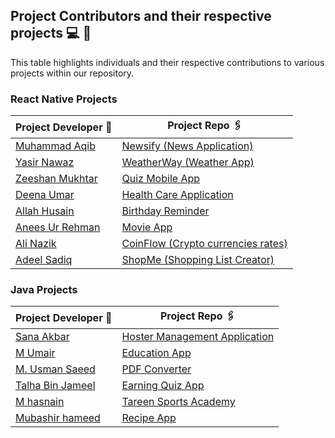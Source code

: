 ## Project Contributors and their respective projects 💻 👦

This table highlights individuals and their respective contributions to various projects within our repository.

### React Native Projects

| Project Developer 🙎                                  | Project Repo 🖇️                                                     |
| ----------------------------------------------------- | ------------------------------------------------------------------- |
| [Muhammad Aqib](https://github.com/AqibMalik435)      | [Newsify (News Application)](./React%20Native/Newsify-Aqib/)        |
| [Yasir Nawaz](https://github.com/yasir2002/)          | [WeatherWay (Weather App)](https://github.com/yasir2002/WeatherWay) |
| [Zeeshan Mukhtar](https://github.com/ZeeshanMukhtar1) | [Quiz Mobile App](./React%20Native/Quiz-Mobile-App/)                |
| [Deena Umar](https://github.com/deenaumar)            | [Health Care Application](./React%20Native/Health%20care/)          |
| [Allah Husain](https://github.com/hussainmehsud)      | [Birthday Reminder](./React%20Native/Birthday-Reminder/)            |
| [Anees Ur Rehman](https://github.com/AneesKhanTareen) | [Movie App](./React%20Native/Movie-App-React-Native/)               |
| [Ali Nazik](https://github.com/alimotha)              | [CoinFlow (Crypto currencies rates)](./React%20Native/CoinFlow/)    |
| [Adeel Sadiq](https://github.com/adeelmotha)          | [ShopMe (Shopping List Creator)](./React%20Native/shopping-list/)   |

### Java Projects

| Project Developer 🙎                                    | Project Repo 🖇️                                       |
| ------------------------------------------------------- | ----------------------------------------------------- |
| [Sana Akbar](https://github.com/Saniikhan)              | [Hoster Management Application](./Java/Hostel/)       |
| [M Umair](https://github.com/Umair786786)               | [ Education App](./Java/Education%20App/)             |
| [M. Usman Saeed](https://github.com/Usmanwp-expert)     | [PDF Converter](./Java/PDF%20Converter/)              |
| [Talha Bin Jameel](https://github.com/Usmanwp-expert)   | [Earning Quiz App](./Java/Earning%20quiz%20app/)      |
| [M hasnain](https://github.com/Hasnain3815)             | [Tareen Sports Academy](./Java/TareenSportsAcademy/#) |
| [Mubashir hameed](https://github.com/mubashirhameed123) | [ Recipe App](./Java/RecipeApp/)                      |
